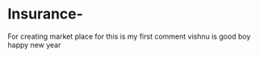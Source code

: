 # Insurance-
For creating market place for 
this is my first comment 
vishnu is good boy
happy new year 
